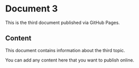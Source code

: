 # Document 3

This is the third document published via GitHub Pages.

## Content

This document contains information about the third topic.

You can add any content here that you want to publish online.
